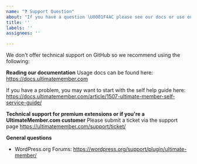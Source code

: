 ```yaml
---
name: "❓ Support Question"
about: "If you have a question \U0001F4AC please see our docs or use our forums & support page"
title: ''
labels: ''
assignees: ''

---
```


We don't offer technical support on GitHub so we recommend using the following:

**Reading our documentation**
Usage docs can be found here: https://docs.ultimatemember.com

If you have a problem, you may want to start with the self help guide here: https://docs.ultimatemember.com/article/1507-ultimate-member-self-service-guide/

**Technical support for premium extensions or if you're a UltimateMember.com customer**
Please submit a ticket via the support page
https://ultimatemember.com/support/ticket/

**General questions**
- WordPress.org Forums: https://wordpress.org/support/plugin/ultimate-member/
